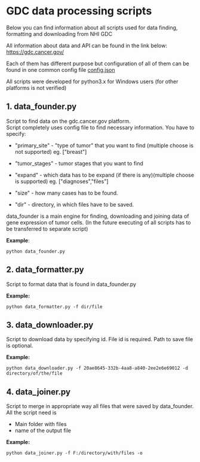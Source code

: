 # GDC data processing scripts
Below you can find information about all scripts used for data finding, formatting and downloading from NHI GDC

All information about data and API can be found in the link below:<br />
https://gdc.cancer.gov/

Each of them has different purpose but configuration of all of them can be found in one common config file [config.json](config.json) 

All scripts were developed for python3.x for Windows users (for other platforms is not verified)


## 1. data_founder.py
Script to find data on the gdc.cancer.gov platform.<br />
Script completely uses config file to find necessary information. You have to specify:
- "primary_site" - "type of tumor" that you want to find (multiple choose is not supported) 
  eg. ["breast"]
- "tumor_stages" - tumor stages that you want to find
- "expand" - which data has to be expand (if there is any)(multiple choose is supported) 
eg. ["diagnoses","files"]
  
- "size" - how many cases has to be found.
- "dir" - directory, in which files have to be saved.

data_founder is a main engine for finding, downloading and joining data of gene expression of tumor cells. 
(In the future executing of all scripts has to be transferred to separate script)

**Example**:
```
python data_founder.py
```

## 2. data_formatter.py

Script to format data that is found in data_founder.py

**Example:**
```
python data_formatter.py -f dir/file
```

## 3. data_downloader.py

Script to download data by specifying id.
File id is required. Path to save file is optional.

**Example:**

``` 
python data_downloader.py -f 20ae8645-332b-4aa8-a840-2ee2e6e69012 -d directory/of/the/file
```

## 4. data_joiner.py
Script to merge in appropriate way all files that were saved by data_founder.
<br />
All the script need is
- Main folder with files
- name of the output file

**Example:**

```
python data_joiner.py -f F:/directory/with/files -o
```